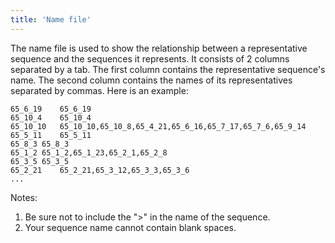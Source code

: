 ```yaml
---
title: 'Name file'
---
```

The name file is used to show the relationship between a representative
sequence and the sequences it represents. It consists of 2 columns
separated by a tab. The first column contains the representative
sequence\'s name. The second column contains the names of its
representatives separated by commas. Here is an example:

    65_6_19    65_6_19
    65_10_4    65_10_4
    65_10_10   65_10_10,65_10_8,65_4_21,65_6_16,65_7_17,65_7_6,65_9_14
    65_5_11    65_5_11
    65_8_3 65_8_3
    65_1_2 65_1_2,65_1_23,65_2_1,65_2_8
    65_3_5 65_3_5
    65_2_21    65_2_21,65_3_12,65_3_3,65_3_6
    ...

Notes:

1.  Be sure not to include the \"\>\" in the name of the sequence.
2.  Your sequence name cannot contain blank spaces.
